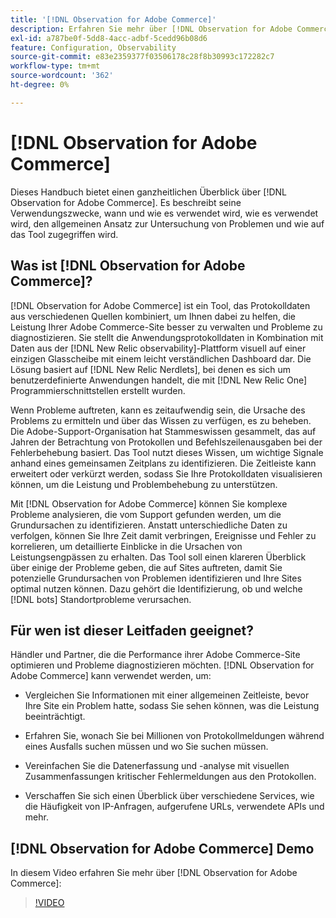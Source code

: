 ```yaml
---
title: '[!DNL Observation for Adobe Commerce]'
description: Erfahren Sie mehr über [!DNL Observation for Adobe Commerce], seine Verwendungszwecke, wann und wie Sie Zugriff erhalten.
exl-id: a787be0f-5dd8-4acc-adbf-5cedd96b08d6
feature: Configuration, Observability
source-git-commit: e83e2359377f03506178c28f8b30993c172282c7
workflow-type: tm+mt
source-wordcount: '362'
ht-degree: 0%

---
```


# [!DNL Observation for Adobe Commerce]

Dieses Handbuch bietet einen ganzheitlichen Überblick über [!DNL Observation for Adobe Commerce]. Es beschreibt seine Verwendungszwecke, wann und wie es verwendet wird, wie es verwendet wird, den allgemeinen Ansatz zur Untersuchung von Problemen und wie auf das Tool zugegriffen wird.

## Was ist [!DNL Observation for Adobe Commerce]?

[!DNL Observation for Adobe Commerce] ist ein Tool, das Protokolldaten aus verschiedenen Quellen kombiniert, um Ihnen dabei zu helfen, die Leistung Ihrer Adobe Commerce-Site besser zu verwalten und Probleme zu diagnostizieren. Sie stellt die Anwendungsprotokolldaten in Kombination mit Daten aus der [!DNL New Relic observability]-Plattform visuell auf einer einzigen Glasscheibe mit einem leicht verständlichen Dashboard dar. Die Lösung basiert auf [!DNL New Relic Nerdlets], bei denen es sich um benutzerdefinierte Anwendungen handelt, die mit [!DNL New Relic One] Programmierschnittstellen erstellt wurden.

Wenn Probleme auftreten, kann es zeitaufwendig sein, die Ursache des Problems zu ermitteln und über das Wissen zu verfügen, es zu beheben. Die Adobe-Support-Organisation hat Stammeswissen gesammelt, das auf Jahren der Betrachtung von Protokollen und Befehlszeilenausgaben bei der Fehlerbehebung basiert. Das Tool nutzt dieses Wissen, um wichtige Signale anhand eines gemeinsamen Zeitplans zu identifizieren. Die Zeitleiste kann erweitert oder verkürzt werden, sodass Sie Ihre Protokolldaten visualisieren können, um die Leistung und Problembehebung zu unterstützen.

Mit [!DNL Observation for Adobe Commerce] können Sie komplexe Probleme analysieren, die vom Support gefunden werden, um die Grundursachen zu identifizieren. Anstatt unterschiedliche Daten zu verfolgen, können Sie Ihre Zeit damit verbringen, Ereignisse und Fehler zu korrelieren, um detaillierte Einblicke in die Ursachen von Leistungsengpässen zu erhalten. Das Tool soll einen klareren Überblick über einige der Probleme geben, die auf Sites auftreten, damit Sie potenzielle Grundursachen von Problemen identifizieren und Ihre Sites optimal nutzen können. Dazu gehört die Identifizierung, ob und welche [!DNL bots] Standortprobleme verursachen.

## Für wen ist dieser Leitfaden geeignet?

Händler und Partner, die die Performance ihrer Adobe Commerce-Site optimieren und Probleme diagnostizieren möchten. [!DNL Observation for Adobe Commerce] kann verwendet werden, um:

* Vergleichen Sie Informationen mit einer allgemeinen Zeitleiste, bevor Ihre Site ein Problem hatte, sodass Sie sehen können, was die Leistung beeinträchtigt.

* Erfahren Sie, wonach Sie bei Millionen von Protokollmeldungen während eines Ausfalls suchen müssen und wo Sie suchen müssen.

* Vereinfachen Sie die Datenerfassung und -analyse mit visuellen Zusammenfassungen kritischer Fehlermeldungen aus den Protokollen.

* Verschaffen Sie sich einen Überblick über verschiedene Services, wie die Häufigkeit von IP-Anfragen, aufgerufene URLs, verwendete APIs und mehr.

## [!DNL Observation for Adobe Commerce] Demo

In diesem Video erfahren Sie mehr über [!DNL Observation for Adobe Commerce]:

>[!VIDEO](https://video.tv.adobe.com/v/3411350?quality=12&captions=ger)
